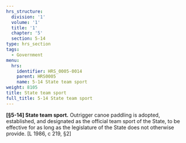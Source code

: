 ```yaml
---
hrs_structure:
  division: '1'
  volume: '1'
  title: '1'
  chapter: '5'
  section: 5-14
type: hrs_section
tags:
  - Government
menu:
  hrs:
    identifier: HRS_0005-0014
    parent: HRS0005
    name: 5-14 State team sport
weight: 8105
title: State team sport
full_title: 5-14 State team sport
---
```

**[§5-14] State team sport.** Outrigger canoe paddling is adopted, established, and designated as the official team sport of the State, to be effective for as long as the legislature of the State does not otherwise provide. [L 1986, c 219, §2]